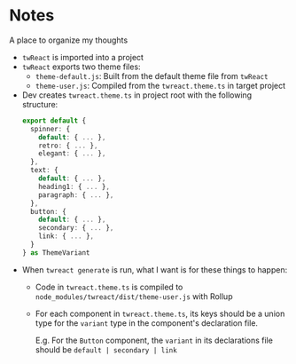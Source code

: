 # Notes

A place to organize my thoughts

- `twReact` is imported into a project
- `twReact` exports two theme files:
  - `theme-default.js`: Built from the default theme file from `twReact`
  - `theme-user.js`: Compiled from the `twreact.theme.ts` in target project
- Dev creates `twreact.theme.ts` in project root with the following structure:
  ```typescript
  export default {
    spinner: {
      default: { ... },
      retro: { ... },
      elegant: { ... },
    },
    text: {
      default: { ... },
      heading1: { ... },
      paragraph: { ... },
    },
    button: {
      default: { ... },
      secondary: { ... },
      link: { ... },
    }
  } as ThemeVariant
  ```
- When `twreact generate` is run, what I want is for these things to happen:
  - Code in `twreact.theme.ts` is compiled to `node_modules/twreact/dist/theme-user.js` with Rollup
  - For each component in `twreact.theme.ts`, its keys should be a union type for the `variant` type in the component's
    declaration file.

    E.g. For the `Button` component, the `variant` in its declarations file should be `default | secondary | link`
